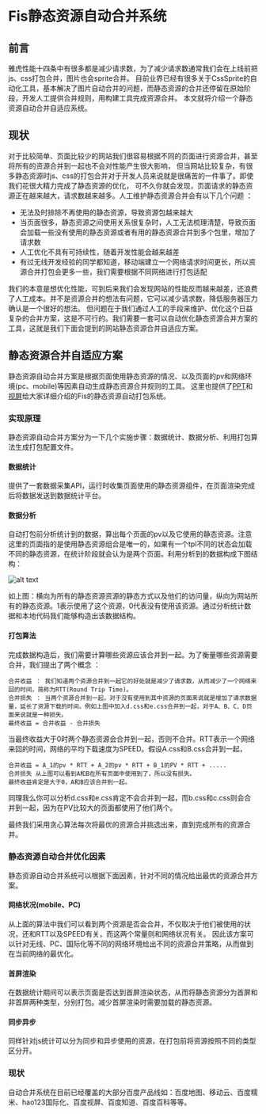Fis静态资源自动合并系统
=================

## 前言

雅虎性能十四条中有很多都是减少请求数，为了减少请求数通常我们会在上线前把js、css打包合并，图片也会sprite合并。
目前业界已经有很多关于CssSprite的自动化工具，基本解决了图片自动合并的问题，而静态资源的合并还停留在原始阶段，开发人工提供合并规则，用构建工具完成资源合并。
本文就将介绍一个静态资源自动合并自适应系统。

## 现状

对于比较简单、页面比较少的网站我们很容易根据不同的页面进行资源合并，甚至将所有的资源合并到一起也不会对性能产生很大影响，
但当网站比较复杂，有很多静态资源时js、css的打包合并对于开发人员来说就是很痛苦的一件事了。即使我们花很大精力完成了静态资源的优化，
可不久你就会发现，页面请求的静态资源正在越来越大，请求数越来越多。人工维护静态资源合并会有以下几个问题 ：

* 无法及时排除不再使用的静态资源，导致资源包越来越大
* 当页面很多，静态资源之间使用关系很复杂时，人工无法梳理清楚，导致页面会加载一些没有使用的静态资源或者有用的静态资源合并到多个包里，增加了请求数
* 人工优化不具有可持续性，随着开发性能会越来越差
* 有过无线开发经验的同学都知道，移动端建立一个网络请求时间更长，所以资源合并打包会更多一些，我们需要根据不同网络进行打包适配

我们的本意是想优化性能，可到后来我们会发现网站的性能反而越来越差，还浪费了人工成本。并不是资源合并的想法有问题，它可以减少请求数，降低服务器压力确认是一个很好的想法。
但问题在于我们通过人工的手段来维护、优化这个日益复杂的合并方案，这是不可行的。我们需要一套可以自动优化静态资源合并方案的工具，这就是我们下面会提到的网站静态资源合并自适应方案。

## 静态资源合并自适应方案

静态资源自动合并方案是根据页面使用静态资源的情况、以及页面的pv和网络环境(pc、mobile)等因素自动生成静态资源合并规则的工具。
这里也提供了[PPT](https://speakerdeck.com/baidufe/jing-tai-zi-yuan-zi-dong-he-bing-xi-tong)和[视屏](http://v.youku.com/v_show/id_XNjk2NDMwNTMy/v.swf.html)给大家详细介绍的Fis的静态资源自动打包系统。

### 实现原理

静态资源自动合并方案分为一下几个实施步骤：数据统计、数据分析、利用打包算法生成打包配置文件。

#### 数据统计

提供了一套数据采集API，运行时收集页面使用的静态资源组件，在页面渲染完成后将数据发送到数据统计平台。

#### 数据分析

自动打包前分析统计到的数据，算出每个页面的pv以及它使用的静态资源。注意这里的页面指的是使用静态资源组合是唯一的，如果有一个tpl不同的状态会加载不同的静态资源，在统计阶段就会认为是两个页面。利用分析到的数据构成下图结构：

![alt text](./images/StaticMap.jpg "Title")

如上图：横向为所有的静态资源资源的静态方式以及他们的访问量，纵向为网站所有的静态资源。1表示使用了这个资源，0代表没有使用该资源。通过分析统计数据和本地代码我们能够构造出该数据结构。

#### 打包算法

完成数据构造后，我们需要计算哪些资源应该合并到一起。为了衡量哪些资源需要合并，我们提出了两个概念 ：

    合并收益 ： 我们知道两个资源合并到一起它的好处就是减少了请求数，从而减少了一个网络来回的时间，简称为RTT(Round Trip Time)。
    合并损失 ： 当两个资源合并到一起，对于没有使用到其中资源的页面来说就是增加了请求数据量，延长了资源下载的时间。例如上图中加入d.css和e.css合并到一起，对于A、B、C、D页面来说就是一种损失。
    最终收益 = 合并收益 - 合并损失

当最终收益大于0时两个静态资源会合并到一起，否则不合并。RTT表示一个网络来回的时间，网络的平均下载速度为SPEED。假设A.css和B.css合并到一起，

    合并收益 = A_1的pv * RTT + A_2的pv * RTT + B_1的PV * RTT + .....
    合并损失 从上图可以看到A和B在所有页面中使用到了，所以没有损失。
    最终收益肯定是大于0，A和B应该合并到一起。

同理我么你可以分析d.css和e.css肯定不会合并到一起，而b.css和c.css则会合并到一起，因为在PV比较大的页面都使用了他们两个。

最终我们采用贪心算法每次将最优的资源合并挑选出来，直到完成所有的资源合并。

### 静态资源自动合并优化因素

静态资源自动合并系统可以根据下面因素，针对不同的情况给出最优的资源合并方案。

#### 网络状况(mobile、PC)

从上面的算法中我们可以看到两个资源是否会合并，不仅取决于他们被使用的状况，还和RTT以及SPEED有关，而这两个常量则和网络状况有关。
因此该方案可以针对无线、PC、国际化等不同的网络环境给出不同的资源合并策略，从而做到在当前网络的最优化。

#### 首屏渲染

在数据统计期间可以表示页面是否达到首屏渲染状态，从而将静态资源分为首屏和非首屏两种类型，分别打包。减少首屏渲染时需要加载的静态资源。

#### 同步异步

同样针对js统计可以分为同步和异步使用的资源，在打包前将资源按照不同的类型区分开。

### 现状

自动合并系统在目前已经覆盖的大部分百度产品线如：百度地图、移动云、百度糯米、hao123国际化、百度视屏、百度知道、百度百科等等。